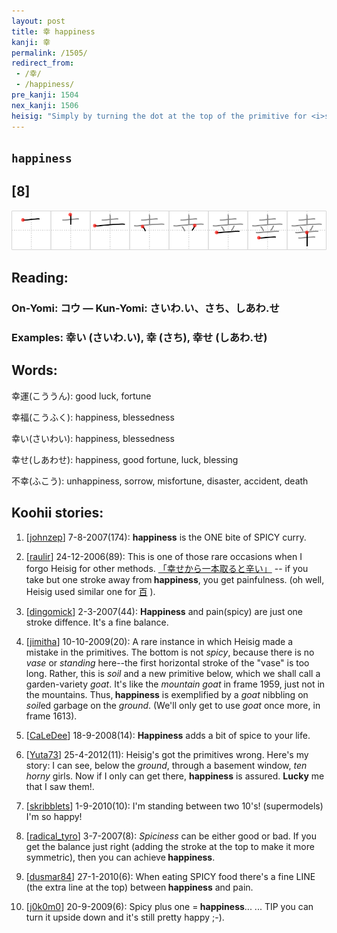 ```yaml
---
layout: post
title: 幸 happiness
kanji: 幸
permalink: /1505/
redirect_from:
 - /幸/
 - /happiness/
pre_kanji: 1504
nex_kanji: 1506
heisig: "Simply by turning the dot at the top of the primitive for <i>spicy</i> into a cross shape, we move from things bitter and <i>spicy</i> to things <b>happy</b>."
---
```


## `happiness`

## [8]

<div class="stroke"><img src="../images/E5B9B8.png" /></div>

## Reading:

### On-Yomi: コウ &mdash; Kun-Yomi: さいわ.い、さち、しあわ.せ

### Examples: 幸い (さいわ.い), 幸 (さち), 幸せ (しあわ.せ)

## Words:

幸運(こううん): good luck, fortune

幸福(こうふく): happiness, blessedness

幸い(さいわい): happiness, blessedness

幸せ(しあわせ): happiness, good fortune, luck, blessing

不幸(ふこう): unhappiness, sorrow, misfortune, disaster, accident, death

## Koohii stories:

1) [<a href="http://kanji.koohii.com/profile/johnzep">johnzep</a>] 7-8-2007(174): <strong>happiness</strong> is the ONE bite of SPICY curry. 

2) [<a href="http://kanji.koohii.com/profile/raulir">raulir</a>] 24-12-2006(89): This is one of those rare occasions when I forgo Heisig for other methods.   <a href="http://jisho.org/kanji/details/「幸せから一本取ると辛い」">「幸せから一本取ると辛い」</a>   -- if you take but one stroke away from<strong> happiness</strong>, you get painfulness. (oh well, Heisig used similar one for   <a href="http://jisho.org/kanji/details/百">百</a>  ). 

3) [<a href="http://kanji.koohii.com/profile/dingomick">dingomick</a>] 2-3-2007(44): <strong>Happiness</strong> and pain(spicy) are just one stroke diffence. It&#039;s a fine balance. 

4) [<a href="http://kanji.koohii.com/profile/jimitha">jimitha</a>] 10-10-2009(20): A rare instance in which Heisig made a mistake in the primitives. The bottom is not <em>spicy</em>, because there is no <em>vase</em> or <em>standing</em> here--the first horizontal stroke of the &quot;vase&quot; is too long. Rather, this is <em>soil</em> and a new primitive below, which we shall call a garden-variety <em>goat</em>. It&#039;s like the <em>mountain goat</em> in frame 1959, just not in the mountains. Thus,<strong> happiness</strong> is exemplified by a <em>goat</em> nibbling on <em>soil</em>ed garbage on the <em>ground</em>. (We&#039;ll only get to use <em>goat</em> once more, in frame 1613). 

5) [<a href="http://kanji.koohii.com/profile/CaLeDee">CaLeDee</a>] 18-9-2008(14): <strong>Happiness</strong> adds a bit of spice to your life. 

6) [<a href="http://kanji.koohii.com/profile/Yuta73">Yuta73</a>] 25-4-2012(11): Heisig&#039;s got the primitives wrong. Here&#039;s my story: I can see, below the <em>ground</em>, through a basement window, <em>ten horny</em> girls. Now if I only can get there, <strong>happiness</strong> is assured. <strong>Lucky</strong> me that I saw them!. 

7) [<a href="http://kanji.koohii.com/profile/skribblets">skribblets</a>] 1-9-2010(10): I&#039;m standing between two 10&#039;s! (supermodels) I&#039;m so happy! 

8) [<a href="http://kanji.koohii.com/profile/radical_tyro">radical_tyro</a>] 3-7-2007(8): <em>Spiciness</em> can be either good or bad. If you get the balance just right (adding the stroke at the top to make it more symmetric), then you can achieve<strong> happiness</strong>. 

9) [<a href="http://kanji.koohii.com/profile/dusmar84">dusmar84</a>] 27-1-2010(6): When eating SPICY food there&#039;s a fine LINE (the extra line at the top) between<strong> happiness</strong> and pain. 

10) [<a href="http://kanji.koohii.com/profile/j0k0m0">j0k0m0</a>] 20-9-2009(6): Spicy plus one =<strong> happiness</strong>... ... TIP you can turn it upside down and it&#039;s still pretty happy ;-). 
